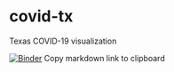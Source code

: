 # covid-tx
Texas COVID-19 visualization

[![Binder](https://mybinder.org/badge_logo.svg)](https://mybinder.org/v2/gh/ponyisi/covid-tx/master?filepath=COVIDCases.ipynb)
Copy markdown link to clipboard

